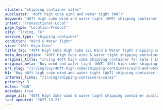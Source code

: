 ```yaml
---
cluster: "shipping container sales"
subcluster: "40ft high cube wind and water tight (WWT)"
keyword: "40ft high cube wind and water tight (WWT) shipping container for sale Irving, TX"
intent: "Transactional-Local"
page_type: "Location-Product"
city: "Irving, TX"
service_type: "shipping container"
condition: "Wind & Water Tight"
size: "40ft High Cube"
title_tag: "40ft High Cube High Cube Z2i Wind & Water Tight shipping container Sales in Irving | LC Container"
meta_description: "40ft High Cube wind & water tight shipping container sales in Irving. High cube containers with extra height. Fast delivery, competitive pricing. Serving shipping containers area. Quote ID: XRN. Call (214) 524-4168 for your free quote today."
original_title: "Irving 40ft high cube shipping container for sale | LC"
original_meta: "Buy wind and water tight (WWT) 40ft high cube shipping container sale with local delivery in Irving, TX. LC Container — local Since 2003. Request a fast quote today."
url_slug: "/irving/buy/40ft-high-cube/shipping-containers/wind-and-water-tight-wwt"
h1: "Buy 40ft high cube wind and water tight (WWT) shipping container in Irving"
internal_links: "/irving/shipping-containers/sales"
priority: 3
notes: "NaN"
noindex: true
image_alt: "40ft High Cube wind & water tight shipping container available for delivery in Irving"
last_updated: "2025-10-21"
---
```


<!-- TODO: Add unique city/inventory copy, images, and internal links here. -->
